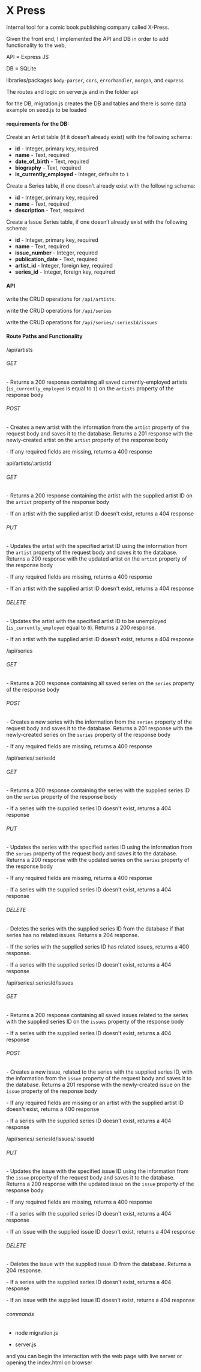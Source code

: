# X Press

Internal tool for a comic book publishing company called X-Press.

Given the front end, I implemented the API and DB in order to add functionality to the web,

API = Express JS

DB = SQLite

libraries/packages `body-parser`, `cors`, `errorhandler`, `morgan`, and `express`

The routes and logic on server.js and in the folder api 

for the DB, migration.js creates the DB and tables and there is some data example on seed.js to be loaded

#### requirements for the DB:

Create an Artist table (if it doesn’t already exist) with the following schema:

- **id** - Integer, primary key, required
- **name** - Text, required
- **date_of_birth** - Text, required
- **biography** - Text, required
- **is_currently_employed** - Integer, defaults to `1`

 Create a Series table, if one doesn’t already exist with the following schema:

- **id** - Integer, primary key, required
- **name** - Text, required
- **description** - Text, required

 Create a Issue Series table, if one doesn’t already exist  with the following schema:

- **id** - Integer, primary key, required
- **name** - Text, required
- **issue_number** - Integer, required
- **publication_date** - Text, required
- **artist_id** - Integer, foreign key, required
- **series_id** - Integer, foreign key, required

#### API

write the CRUD operations for `/api/artists`.

write the CRUD operations for `/api/series`

write the CRUD operations for `/api/series/:seriesId/issues`

#### Route Paths and Functionality

/api/artists

###### GET

 \- Returns a 200 response containing all saved currently-employed artists (`is_currently_employed` is equal to `1`) on the `artists` property of the response body

###### POST

 \- Creates a new artist with the information from the `artist` property of the request body and saves it to the database. Returns a 201 response with the newly-created artist on the `artist` property of the response body

 \- If any required fields are missing, returns a 400 response



api/artists/:artistId

###### GET

 \- Returns a 200 response containing the artist with the supplied artist ID on the `artist` property of the response body

 \- If an artist with the supplied artist ID doesn't exist, returns a 404 response

###### PUT

 \- Updates the artist with the specified artist ID using the information from the `artist` property of the request body and saves it to the database. Returns a 200 response with the updated artist on the `artist` property of the response body

 \- If any required fields are missing, returns a 400 response

 \- If an artist with the supplied artist ID doesn't exist, returns a 404 response

###### DELETE

 \- Updates the artist with the specified artist ID to be unemployed (`is_currently_employed` equal to `0`). Returns a 200 response.

 \- If an artist with the supplied artist ID doesn't exist, returns a 404 response
 
 

/api/series

###### GET

 \- Returns a 200 response containing all saved series on the `series` property of the response body

###### POST

 \- Creates a new series with the information from the `series` property of the request body and saves it to the database. Returns a 201 response with the newly-created series on the `series` property of the response body

 \- If any required fields are missing, returns a 400 response



/api/series/:seriesId

###### GET

 \- Returns a 200 response containing the series with the supplied series ID on the `series` property of the response body

 \- If a series with the supplied series ID doesn't exist, returns a 404 response

###### PUT

 \- Updates the series with the specified series ID using the information from the `series` property of the request body and saves it to the database. Returns a 200 response with the updated series on the `series` property of the response body

 \- If any required fields are missing, returns a 400 response

 \- If a series with the supplied series ID doesn't exist, returns a 404 response

###### DELETE

 \- Deletes the series with the supplied series ID from the database if that series has no related issues. Returns a 204 response.

 \- If the series with the supplied series ID has related issues, returns a 400 response.

 \- If a series with the supplied series ID doesn't exist, returns a 404 response



/api/series/:seriesId/issues

###### GET

 \- Returns a 200 response containing all saved issues related to the series with the supplied series ID on the `issues` property of the response body

 \- If a series with the supplied series ID doesn't exist, returns a 404 response

###### POST

 \- Creates a new issue, related to the series with the supplied series ID, with the information from the `issue` property of the request body and saves it to the database. Returns a 201 response with the newly-created issue on the `issue` property of the response body

 \- If any required fields are missing or an artist with the supplied artist ID doesn't exist, returns a 400 response

 \- If a series with the supplied series ID doesn't exist, returns a 404 response



/api/series/:seriesId/issues/:issueId

###### PUT

 \- Updates the issue with the specified issue ID using the information from the `issue` property of the request body and saves it to the database. Returns a 200 response with the updated issue on the `issue` property of the response body

 \- If any required fields are missing, returns a 400 response

 \- If a series with the supplied series ID doesn't exist, returns a 404 response

 \- If an issue with the supplied issue ID doesn't exist, returns a 404 response

###### DELETE

 \- Deletes the issue with the supplied issue ID from the database. Returns a 204 response.

 \- If a series with the supplied series ID doesn't exist, returns a 404 response

 \- If an issue with the supplied issue ID doesn't exist, returns a 404 response

###### commands

* node migration.js

* server.js 

and you can begin the interaction with the web page with live server or opening the index.html on browser
